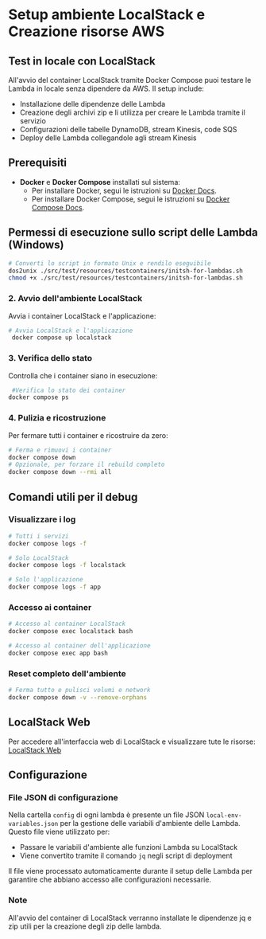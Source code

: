# Setup ambiente LocalStack e Creazione risorse AWS

## Test in locale con LocalStack

All'avvio del container LocalStack tramite Docker Compose puoi testare le Lambda in locale senza dipendere da AWS. Il setup include:
- Installazione delle dipendenze delle Lambda
- Creazione degli archivi zip e li utilizza per creare le Lambda tramite il servizio
- Configurazioni delle tabelle DynamoDB, stream Kinesis, code SQS
- Deploy delle Lambda collegandole agli stream Kinesis

## Prerequisiti

- **Docker** e **Docker Compose** installati sul sistema:
  - Per installare Docker, segui le istruzioni su [Docker Docs](https://docs.docker.com/get-docker/).
  - Per installare Docker Compose, segui le istruzioni su [Docker Compose Docs](https://docs.docker.com/compose/install/).

## Permessi di esecuzione sullo script delle Lambda (Windows)

```bash
# Converti lo script in formato Unix e rendilo eseguibile
dos2unix ./src/test/resources/testcontainers/initsh-for-lambdas.sh
chmod +x ./src/test/resources/testcontainers/initsh-for-lambdas.sh
```

### 2. Avvio dell'ambiente LocalStack
Avvia i container LocalStack e l'applicazione:

```bash
# Avvia LocalStack e l'applicazione
 docker compose up localstack
```

### 3. Verifica dello stato
Controlla che i container siano in esecuzione:

```bash
 #Verifica lo stato dei container
docker compose ps
```

### 4. Pulizia e ricostruzione
Per fermare tutti i container e ricostruire da zero:

```bash 
# Ferma e rimuovi i container
docker compose down
# Opzionale, per forzare il rebuild completo
docker compose down --rmi all
```
## Comandi utili per il debug

### Visualizzare i log

```bash
# Tutti i servizi
docker compose logs -f

# Solo LocalStack
docker compose logs -f localstack

# Solo l'applicazione
docker compose logs -f app
```

### Accesso ai container

```bash
# Accesso al container LocalStack
docker compose exec localstack bash

# Accesso al container dell'applicazione
docker compose exec app bash
```

### Reset completo dell'ambiente

```bash
# Ferma tutto e pulisci volumi e network
docker compose down -v --remove-orphans
```
## LocalStack Web
Per accedere all'interfaccia web di LocalStack e visualizzare tute le risorse: [LocalStack Web](https://app.localstack.cloud/inst/default/resources)
## Configurazione

### File JSON di configurazione

Nella cartella `config` di ogni lambda è presente un file JSON `local-env-variables.json`  per la gestione delle variabili d'ambiente delle Lambda. Questo file viene utilizzato per:
- Passare le variabili d'ambiente alle funzioni Lambda su LocalStack
- Viene convertito tramite il comando `jq` negli script di deployment

Il file viene processato automaticamente durante il setup delle Lambda per garantire che abbiano accesso alle configurazioni necessarie.

### Note
All'avvio del container di LocalStack verranno installate le dipendenze jq e zip utili per la creazione degli zip delle lambda.
